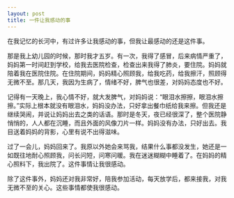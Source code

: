 ```yaml
---
layout: post
title: 一件让我感动的事
---
```



在我记忆的长河中，有过许多让我感动的事，但我让最感动的还是这件事。

那是我上幼儿园的时候，那时我才五岁。有一次，我得了感冒，后来病情严重了，妈妈第一时间赶到学校，给我去医院检查，检查出来我得了肺炎，要住院。妈妈就陪着我在医院住院。在住院期间，妈妈精心照顾我，给我吃药，给我擦汗，照顾得无微不至。那几天，我因为生病了，情绪不好，脾气也很差，对妈妈态度也不好。

记得有一天晚上，我心情不好，就大发脾气，对妈妈说：“眼泪水擦擦，眼泪水擦擦。”实际上根本就没有眼泪水，妈妈没办法，只好拿出餐巾纸给我来擦。但我还是继续哭闹，并说让妈妈出去之类的话语。那时是冬天，夜已经很深了，整个医院静悄悄的，人人都在沉睡，而且外面的风像刀片一样。妈妈没有办法，只好出去。我目送着妈妈的背影，心里有说不出得滋味。

过了一会儿，妈妈回来了。我原以外她会来骂我，结果什么事都没发生，她还是一如既往地耐心照顾我，问长问短，问寒问暖。我在迷迷糊糊中睡着了。在妈妈的精心照料下，我出院了。这件事情让我很感动。

除了这件事外，妈妈还对我非常好，陪我参加活动，每天放学后，都来接我，对我无微不至的关心。这些事情都使我很感动。
